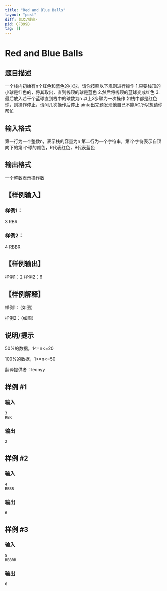 ```yaml
---
title: "Red and Blue Balls"
layout: "post"
diff: 普及/提高-
pid: CF399B
tag: []
---
```


# Red and Blue Balls

## 题目描述

一个栈内初始有n个红色和蓝色的小球，请你按照以下规则进行操作
1.只要栈顶的小球是红色的，将其取出，直到栈顶的球是蓝色
2.然后将栈顶的蓝球变成红色
3.最后放入若干个蓝球直到栈中的球数为n
以上3步骤为一次操作
如栈中都是红色球，则操作停止，请问几次操作后停止
ainta出完题发现他自己不能AC所以想请你帮忙

## 输入格式

第一行为一个整数n，表示栈的容量为n
第二行为一个字符串，第i个字符表示自顶向下的第i个球的颜色，R代表红色，B代表蓝色

## 输出格式

一个整数表示操作数
## 【样例输入】
### 样例1：
3
RBR
### 样例2：
4
RBBR
## 【样例输出】
样例1：2
样例2：6
## 【样例解释】
样例1：（如图）

样例2：（如图）

## 说明/提示

50%的数据，1<=n<=20

100%的数据，1<=n<=50

翻译提供者：leonyy

## 样例 #1

### 输入

```
3
RBR

```

### 输出

```
2

```

## 样例 #2

### 输入

```
4
RBBR

```

### 输出

```
6

```

## 样例 #3

### 输入

```
5
RBBRR

```

### 输出

```
6

```

